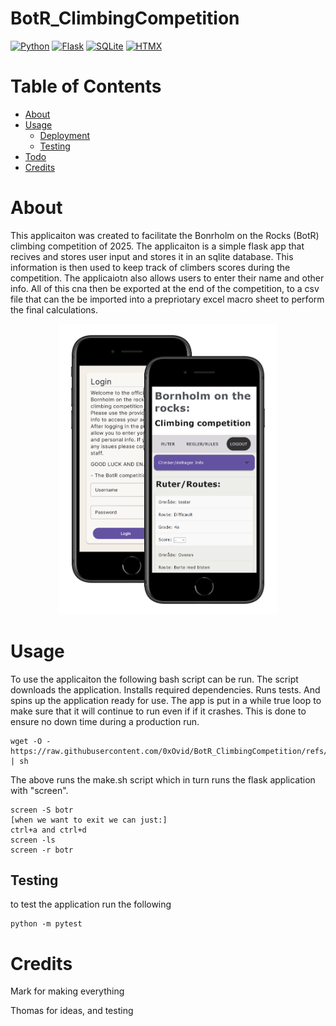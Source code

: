 # BotR_ClimbingCompetition
[![Python](https://img.shields.io/badge/Python-3776AB?logo=python&logoColor=fff)](#)
[![Flask](https://img.shields.io/badge/Flask-000?logo=flask&logoColor=fff)](#)
[![SQLite](https://img.shields.io/badge/SQLite-%2307405e.svg?logo=sqlite&logoColor=white)](#)
[![HTMX](https://img.shields.io/badge/HTMX-36C?logo=htmx&logoColor=fff)](#)

# Table of Contents
- [About](#about)
- [Usage](#usage)
   - [Deployment](#deployment)
   - [Testing](#testing)
- [Todo](#todo)
- [Credits](#credits)
  
# About
This applicaiton was created to facilitate the Bonrholm on the Rocks (BotR) climbing competition of 2025.
The applicaiton is a simple flask app that recives and stores user input and stores it in an sqlite database.
This information is then used to keep track of climbers scores during the competition.
The applicaiotn also allows users to enter their name and other info. 
All of this cna then be exported at the end of the competition, to a csv file that can the be imported into a prepriotary excel macro sheet to perform the final calculations.

<p align="center">
<img src="/botr_demo.png" width="350">
</p>

# Usage
To use the applicaiton the following bash script can be run.
The script downloads the application. 
Installs required dependencies. 
Runs tests. 
And spins up the application ready for use.
The app is put in a while true loop to make sure that it will continue to run even if if it crashes. This is done to ensure no down time during a production run.

```
wget -O - https://raw.githubusercontent.com/0xOvid/BotR_ClimbingCompetition/refs/heads/main/make.sh | sh
```

The above runs the make.sh script which in turn runs the flask application with "screen". 

```
screen -S botr
[when we want to exit we can just:]
ctrl+a and ctrl+d
screen -ls
screen -r botr
```

## Testing
to test the application run the following
```
python -m pytest
```

# Credits
Mark for making everything

Thomas for ideas, and testing
